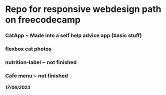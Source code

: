 # Repo for responsive webdesign path on freecodecamp

### CatApp ~ Made into a self help advice app (basic stuff)
### flexbox cat photos

### nutrition-label ~ not finished

### Cafe menu ~ not finished

##### 17/06/2023